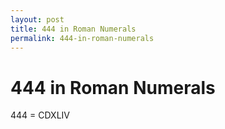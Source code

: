 ```yaml
---
layout: post
title: 444 in Roman Numerals
permalink: 444-in-roman-numerals
---
```


# 444 in Roman Numerals

444 = CDXLIV
